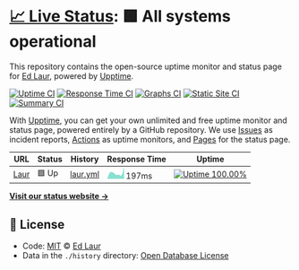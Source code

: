 # [📈 Live Status](https://edbighead.github.io/upptime): <!--live status--> **🟩 All systems operational**

This repository contains the open-source uptime monitor and status page for [Ed Laur](https://laur.work), powered by [Upptime](https://github.com/upptime/upptime).

[![Uptime CI](https://github.com/koj-co/upptime/workflows/Uptime%20CI/badge.svg)](https://github.com/koj-co/upptime/actions?query=workflow%3A%22Uptime+CI%22)
[![Response Time CI](https://github.com/koj-co/upptime/workflows/Response%20Time%20CI/badge.svg)](https://github.com/koj-co/upptime/actions?query=workflow%3A%22Response+Time+CI%22)
[![Graphs CI](https://github.com/koj-co/upptime/workflows/Graphs%20CI/badge.svg)](https://github.com/koj-co/upptime/actions?query=workflow%3A%22Graphs+CI%22)
[![Static Site CI](https://github.com/koj-co/upptime/workflows/Static%20Site%20CI/badge.svg)](https://github.com/koj-co/upptime/actions?query=workflow%3A%22Static+Site+CI%22)
[![Summary CI](https://github.com/koj-co/upptime/workflows/Summary%20CI/badge.svg)](https://github.com/koj-co/upptime/actions?query=workflow%3A%22Summary+CI%22)

With [Upptime](https://upptime.js.org), you can get your own unlimited and free uptime monitor and status page, powered entirely by a GitHub repository. We use [Issues](https://github.com/edbighead/upptime/issues) as incident reports, [Actions](https://github.com/edbighead/upptime/actions) as uptime monitors, and [Pages](https://edbighead.github.io/upptime) for the status page.

<!--start: status pages-->
<!-- This summary is generated by Upptime (https://github.com/upptime/upptime) -->
<!-- Do not edit this manually, your changes will be overwritten -->

| URL                        | Status | History                                                                          | Response Time                                                             | Uptime                                                                                                                                                                                                       |
| -------------------------- | ------ | -------------------------------------------------------------------------------- | ------------------------------------------------------------------------- | ------------------------------------------------------------------------------------------------------------------------------------------------------------------------------------------------------------ |
| [Laur](https://laur.work/) | 🟩 Up  | [laur.yml](https://github.com/edbighead/upptime/commits/master/history/laur.yml) | <img alt="Response time graph" src="./graphs/laur.png" height="20"> 197ms | [![Uptime 100.00%](https://img.shields.io/endpoint?url=https%3A%2F%2Fraw.githubusercontent.com%2Fedbighead%2Fupptime%2Fmaster%2Fapi%2Flaur%2Fuptime.json)](https://edbighead.github.io/upptime/history/laur) |

<!--end: status pages-->

[**Visit our status website →**](https://edbighead.github.io/upptime)

## 📄 License

- Code: [MIT](./LICENSE) © [Ed Laur](https://laur.work)
- Data in the `./history` directory: [Open Database License](https://opendatacommons.org/licenses/odbl/1-0/)
